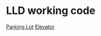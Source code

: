 # LLD working code
[Parking Lot](https://github.com/debjitl45/Low_Level_Design/tree/master/src/Parking_Lot)
[Elevator](https://github.com/debjitl45/Low_Level_Design/tree/master/src/Elevator)
